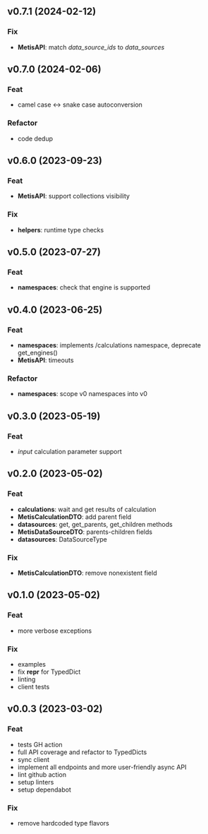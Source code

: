 ## v0.7.1 (2024-02-12)

### Fix

- **MetisAPI**: match *data_source_ids* to *data_sources*

## v0.7.0 (2024-02-06)

### Feat

- camel case <-> snake case autoconversion

### Refactor

- code dedup

## v0.6.0 (2023-09-23)

### Feat

- **MetisAPI**: support collections visibility

### Fix

- **helpers**: runtime type checks

## v0.5.0 (2023-07-27)

### Feat

- **namespaces**: check that engine is supported

## v0.4.0 (2023-06-25)

### Feat

- **namespaces**: implements /calculations namespace, deprecate get_engines()
- **MetisAPI**: timeouts

### Refactor

- **namespaces**: scope v0 namespaces into v0

## v0.3.0 (2023-05-19)

### Feat

- *input* calculation parameter support

## v0.2.0 (2023-05-02)

### Feat

- **calculations**: wait and get results of calculation
- **MetisCalculationDTO**: add parent field
- **datasources**: get, get_parents, get_children methods
- **MetisDataSourceDTO**: parents-children fields
- **datasources**: DataSourceType

### Fix

- **MetisCalculationDTO**: remove nonexistent field

## v0.1.0 (2023-05-02)

### Feat

- more verbose exceptions

### Fix

- examples
- fix __repr__ for TypedDict
- linting
- client tests

## v0.0.3 (2023-03-02)

### Feat

- tests GH action
- full API coverage and refactor to TypedDicts
- sync client
- implement all endpoints and more user-friendly async API
- lint github action
- setup linters
- setup dependabot

### Fix

- remove hardcoded type flavors
